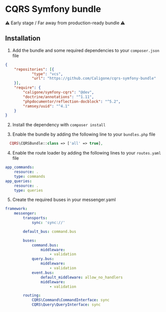 # CQRS Symfony bundle

:warning: Early stage / Far away from production-ready bundle :warning:

## Installation

1. Add the bundle and some required dependencies to your `composer.json` file
```json
{
    "repositories": [{
            "type": "vcs",
            "url": "https://github.com/Caligone/cqrs-symfony-bundle"
    }],
    "require": {
        "caligone/symfony-cqrs": "@dev",
        "doctrine/annotations": "^1.11",
        "phpdocumentor/reflection-docblock": "^5.2",
        "ramsey/uuid": "^4.1"
    }
}
```

2. Install the dependency with `composer install`

3. Enable the bundle by adding the following line to your `bundles.php` file
```php
  CQRS\CQRSBundle::class => ['all' => true],
```

4. Enable the route loader by adding the following lines to your `routes.yaml` file
```yaml
app_commands:
    resource: .
    type: commands
app_queries:
    resource: .
    type: queries
```

5. Create the required buses in your messenger.yaml
```yaml
framework:
    messenger:
        transports:
            sync: 'sync://'

        default_bus: command.bus

        buses:
            command.bus:
                middleware:
                    - validation
            query.bus:
                middleware:
                    - validation
            event.bus:
                default_middleware: allow_no_handlers
                middleware:
                    - validation

        routing:
            CQRS\Command\CommandInterface: sync
            CQRS\Query\QueryInterface: sync
```
